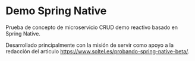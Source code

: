 # Demo Spring Native

Prueba de concepto de microservicio CRUD demo reactivo basado en Spring Native.

Desarrollado principalmente con la misión de servir como apoyo a la redacción del articulo  https://www.soltel.es/probando-spring-native-beta/.

